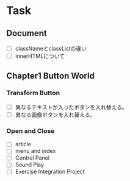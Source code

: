 # Task

<!--Notionページのクローンという形-->

## Document

- [ ] classNameとclassListの違い
- [ ] innerHTMLについて  

## Chapter1 Button World
### Transform Button

<!-- 
  押したら違うボタンに変わっている
  open and closeの最も基本となるものです。
 -->
- [ ] 異なるテキストが入ったボタンを入れ替える。
- [ ] 異なる画像ボタンを入れ替える。
### Open and Close 

- [ ] article 
- [ ] menu and index
- [ ] Control Panel
- [ ] Sound Play
- [ ] Exercise Integration Project
